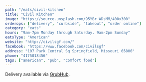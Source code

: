 ```yaml
---
path: "/eats/civil-kitchen"
title: "Civil Kitchen"
image: "https://source.unsplash.com/95YBr_WDsMM/400x300"
orderops: ["delivery", "curbside", "takeout", "order online"]
category: "eats"
hours: "9am-7pm Monday through Saturday. 9am-2pm Sunday"
eatsType: "American"
website: "http://civilsgf.com/"
facebook: "https://www.facebook.com/civilsgf"
address: "107 Park Central Sq Springfield, Missouri 65806"
phone: "4175018456"
tags: ["american", "pub", "comfort food"]
---
```


Delivery available via [GrubHub](https://www.grubhub.com/restaurant/civil-kitchen-107-park-central-square-springfield/2032371).
